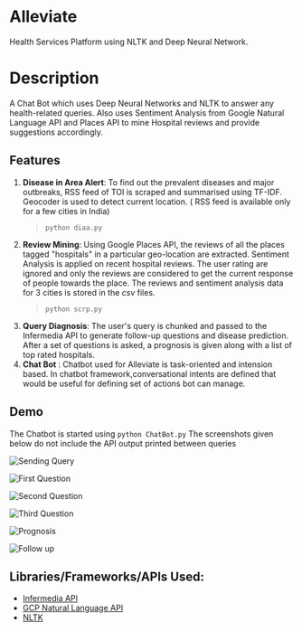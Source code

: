 # Alleviate

Health Services Platform using NLTK and Deep Neural Network.

# Description
A Chat Bot which uses Deep Neural Networks and NLTK to answer any health-related queries. Also uses Sentiment Analysis from Google Natural Language API and Places API to mine Hospital reviews and provide suggestions accordingly.

## Features
1. **Disease in Area Alert**: To find out the prevalent diseases and major outbreaks, RSS feed of TOI is scraped and summarised using TF-IDF. Geocoder is used to detect current location. ( RSS feed is available only for a few cities in India)
    > ```python diaa.py```
2. **Review Mining**: Using Google Places API, the reviews of all the places tagged "hospitals" in a particular geo-location are extracted. Sentiment Analysis is applied on recent hospital reviews. The user rating are ignored and only the reviews are considered to get the current response of people towards the place. The reviews and sentiment analysis data for 3 cities is stored in the _csv_ files.
    > ```python scrp.py```
3. **Query Diagnosis**: The user's query is chunked and passed to the Infermedia API to generate follow-up questions and disease prediction. After a set of questions is asked, a prognosis is given along with a list of top rated hospitals.
4. **Chat Bot** : Chatbot used for Alleviate is task-oriented and intension based. In chatbot framework,conversational intents are defined that would be useful for defining set of actions bot can manage.

## Demo
The Chatbot is started using ```python ChatBot.py```
The screenshots given below do not include the API output printed between queries

![Sending Query](https://i.imgur.com/RVRPvNa.png)

![First Question](https://i.imgur.com/falkmux.png)

![Second Question](https://i.imgur.com/wqkzmna.png)

![Third Question](https://i.imgur.com/egu0v9H.png)

![Prognosis](https://i.imgur.com/k6vdWFs.png)

![Follow up](https://i.imgur.com/zN9zbAt.png)

## Libraries/Frameworks/APIs Used:
- [Infermedia API](https://developer.infermedica.com/)
- [GCP Natural Language API](https://cloud.google.com/natural-language/)
- [NLTK](https://www.nltk.org/)
